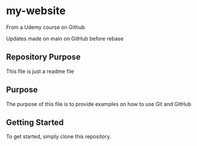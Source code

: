 # my-website
From a Udemy course on Github

Updates made on main on GitHub before rebase

## Repository Purpose

This file is just a readme file

## Purpose

The purpose of this file is to provide
examples on how to use Git and GitHub

## Getting Started

To get started, simply clone this repository.
